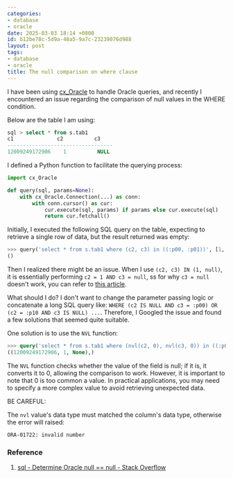 ```yaml
---
categories:
- database
- oracle
date: 2025-03-03 18:14 +0800
id: b12be78c-5d9a-48a5-9a7c-23239076d988
layout: post
tags:
- database
- oracle
title: The null comparison on where clause
---
```


I have been using [cx_Oracle](https://github.com/oracle/python-cx_Oracle) to handle Oracle queries, and recently I encountered an issue regarding the comparison of null values in the WHERE condition.

Below are the table I am using:

```sql
sql > select * from s.tab1
c1				c2			c3
----------------------------------
12009249172906	  1		 	 NULL
```

I defined a Python function to facilitate the querying process:

```python
import cx_Oracle

def query(sql, params=None):
    with cx_Oracle.Connection(...) as conn:
        with conn.cursor() as cur:
            cur.execute(sql, params) if params else cur.execute(sql)
            return cur.fetchall()
```

Initially, I executed the following SQL query on the table, expecting to retrieve a single row of data, but the result returned was empty:

```python
>>> query('select * from s.tab1 where (c2, c3) in ((:p00, :p01))', [1, None])
()
```

Then I realized there might be an issue. When I use `(c2, c3) IN (1, null)`, it is essentially performing `c2 = 1 AND c3 = null`, ss for why `c3 = null` doesn't work, you can refer to [this article](https://stackoverflow.com/questions/9581745/sql-is-null-and-null).

What should I do? I don't want to change the parameter passing logic or concatenate a long SQL query like: `WHERE (c2 IS NULL AND c3 = :p00) OR (c2 = :p10 AND c3 IS NULL) ...`. Therefore, I Googled the issue and found a few solutions that seemed quite suitable.

One solution is to use the `NVL` function:

```sql
>>> query('select * from s.tab1 where (nvl(c2, 0), nvl(c3, 0)) in ((:p00, :p01))', [1, 0])
((12009249172906, 1, None),)
```

The `NVL` function checks whether the value of the field is null; if it is, it converts it to 0, allowing the comparison to work. However, it is important to note that 0 is too common a value. In practical applications, you may need to specify a more complex value to avoid retrieving unexpected data.

BE CAREFUL:

The `nvl` value's data type must matched the column's data type, otherwise the error will raised:

```
ORA-01722: invalid number
```



### Reference

1. [sql - Determine Oracle null == null - Stack Overflow](https://stackoverflow.com/questions/191640/determine-oracle-null-null)